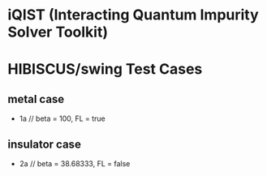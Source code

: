 iQIST (Interacting Quantum Impurity Solver Toolkit)
===================================================

HIBISCUS/swing Test Cases
=========================

metal case
----------

* 1a // beta = 100, FL = true

insulator case
--------------

* 2a // beta = 38.68333, FL = false
